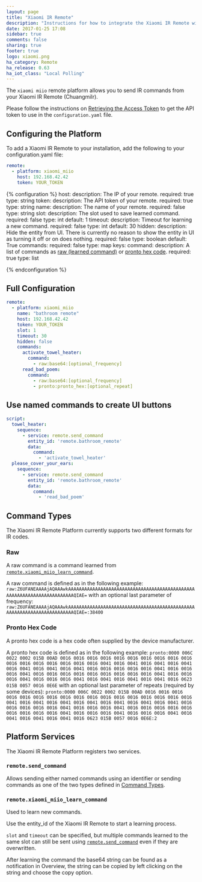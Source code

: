 ```yaml
---
layout: page
title: "Xiaomi IR Remote"
description: "Instructions for how to integrate the Xiaomi IR Remote within Home Assistant."
date: 2017-01-25 17:08
sidebar: true
comments: false
sharing: true
footer: true
logo: xiaomi.png
ha_category: Remote
ha_release: 0.63
ha_iot_class: "Local Polling"
---
```


The `xiaomi miio` remote platform allows you to send IR commands from your Xiaomi IR Remote (ChuangmiIr).

Please follow the instructions on [Retrieving the Access Token](/components/vacuum.xiaomi_miio/#retrieving-the-access-token) to get the API token to use in the `configuration.yaml` file.

## Configuring the Platform

To add a Xiaomi IR Remote to your installation, add the following to your configuration.yaml file:
```yaml
remote:
  - platform: xiaomi_miio
    host: 192.168.42.42
    token: YOUR_TOKEN
```

{% configuration %}
host:
  description: The IP of your remote.
  required: true
  type: string
token:
  description: The API token of your remote.
  required: true
  type: string
name:
  description: The name of your remote.
  required: false
  type: string
slot:
  description: The slot used to save learned command.
  required: false
  type: int
  default: 1
timeout:
  description: Timeout for learning a new command.
  required: false
  type: int
  default: 30
hidden:
  description: Hide the entity from UI. There is currently no reason to show the entity in UI as turning it off or on does nothing.
  required: false
  type: boolean
  default: True
commands:
  required: false
  type: map
  keys:
    command:
      description: A list of commands as [raw (learned command)](/components/remote.xiaomi_miio/#raw) or [pronto hex code](/components/remote.xiaomi_miio/#pronto-hex-code).
      required: true
      type: list

{% endconfiguration %}

## Full Configuration

```yaml
remote:
  - platform: xiaomi_miio
    name: "bathroom remote"
    host: 192.168.42.42
    token: YOUR_TOKEN
    slot: 1
    timeout: 30
    hidden: false
    commands:
      activate_towel_heater:
        command:
          - raw:base64:[optional_frequency]
      read_bad_poem:
        command:
          - raw:base64:[optional_frequency]
          - pronto:pronto_hex:[optional_repeat]
```

## Use named commands to create UI buttons

```yaml
script:
  towel_heater:
    sequence:
      - service: remote.send_command
        entity_id: 'remote.bathroom_remote'
        data:
          command:
            - 'activate_towel_heater'
  please_cover_your_ears:
    sequence:
      - service: remote.send_command
        entity_id: 'remote.bathroom_remote'
        data:
          command:
            - 'read_bad_poem'
```

## Command Types

The Xiaomi IR Remote Platform currently supports two different formats for IR codes.

### Raw

A raw command is a command learned from [`remote.xiaomi_miio_learn_command`](/components/remote.xiaomi_miio/#remotexiaomi_miio_learn_command).

A raw command is defined as in the following example:
`raw:Z6UFANEAAAAjAQAAAwkAAAAAAAAAAAAAAAAAAAAAAAAAAAAAAAAAAAAAAAAAAAAAAAAAAAAAAAAAAAAAAAAAAAAAAAAQIAE=`
with an optional last parameter of frequency:
`raw:Z6UFANEAAAAjAQAAAwkAAAAAAAAAAAAAAAAAAAAAAAAAAAAAAAAAAAAAAAAAAAAAAAAAAAAAAAAAAAAAAAAAAAAAAAAQIAE=:38400`

### Pronto Hex Code

A pronto hex code is a hex code often supplied by the device manufacturer.

A pronto hex code is defined as in the following example:
`pronto:0000 006C 0022 0002 015B 00AD 0016 0016 0016 0016 0016 0016 0016 0016 0016 0016 0016 0016 0016 0016 0016 0016 0016 0041 0016 0041 0016 0041 0016 0041 0016 0041 0016 0041 0016 0041 0016 0016 0016 0016 0016 0041 0016 0016 0016 0041 0016 0016 0016 0016 0016 0016 0016 0016 0016 0041 0016 0016 0016 0041 0016 0016 0016 0041 0016 0041 0016 0041 0016 0041 0016 0623 015B 0057 0016 0E6E`
with an optional last parameter of repeats (required by some devices):
`pronto:0000 006C 0022 0002 015B 00AD 0016 0016 0016 0016 0016 0016 0016 0016 0016 0016 0016 0016 0016 0016 0016 0016 0016 0041 0016 0041 0016 0041 0016 0041 0016 0041 0016 0041 0016 0041 0016 0016 0016 0016 0016 0041 0016 0016 0016 0041 0016 0016 0016 0016 0016 0016 0016 0016 0016 0041 0016 0016 0016 0041 0016 0016 0016 0041 0016 0041 0016 0041 0016 0041 0016 0623 015B 0057 0016 0E6E:2`

## Platform Services

The Xiaomi IR Remote Platform registers two services.

### `remote.send_command`

Allows sending either named commands using an identifier or sending commands as one of the two types defined in [Command Types](/components/remote.xiaomi_miio/#command-types).

### `remote.xiaomi_miio_learn_command`

Used to learn new commands.

Use the entity_id of the Xiaomi IR Remote to start a learning process.

`slot` and `timeout` can be specified, but multiple commands learned to the same slot can still be sent using [`remote.send_command`](/components/remote.xiaomi_miio/#remotesend_command) even if they are overwritten.

After learning the command the base64 string can be found as a notification in Overview, the string can be copied by left clicking on the string and choose the copy option.
